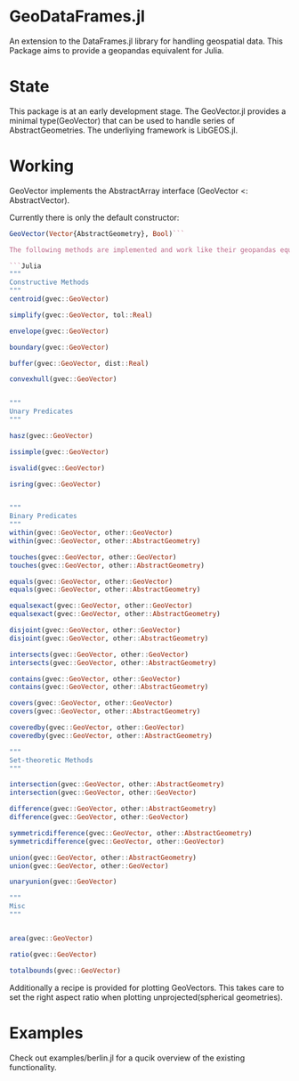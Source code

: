 # GeoDataFrames.jl
An extension to the DataFrames.jl library for handling geospatial data.
This Package aims to provide a geopandas equivalent for Julia.

# State

This package is at an early development stage.
The GeoVector.jl provides a minimal type(GeoVector) that can be used to handle series of AbstractGeometries.
The underliying framework is LibGEOS.jl.

# Working
GeoVector implements the AbstractArray interface (GeoVector <: AbstractVector).

Currently there is only the default constructor:
```Julia 
GeoVector(Vector{AbstractGeometry}, Bool)```

The following methods are implemented and work like their geopandas equivalent.

```Julia
"""
Constructive Methods
"""
centroid(gvec::GeoVector)

simplify(gvec::GeoVector, tol::Real)

envelope(gvec::GeoVector)

boundary(gvec::GeoVector)

buffer(gvec::GeoVector, dist::Real)

convexhull(gvec::GeoVector)


"""
Unary Predicates
"""

hasz(gvec::GeoVector)

issimple(gvec::GeoVector)

isvalid(gvec::GeoVector)

isring(gvec::GeoVector)


"""
Binary Predicates
"""
within(gvec::GeoVector, other::GeoVector)
within(gvec::GeoVector, other::AbstractGeometry)

touches(gvec::GeoVector, other::GeoVector)
touches(gvec::GeoVector, other::AbstractGeometry)

equals(gvec::GeoVector, other::GeoVector)
equals(gvec::GeoVector, other::AbstractGeometry)

equalsexact(gvec::GeoVector, other::GeoVector)
equalsexact(gvec::GeoVector, other::AbstractGeometry)

disjoint(gvec::GeoVector, other::GeoVector)
disjoint(gvec::GeoVector, other::AbstractGeometry)

intersects(gvec::GeoVector, other::GeoVector)
intersects(gvec::GeoVector, other::AbstractGeometry)

contains(gvec::GeoVector, other::GeoVector)
contains(gvec::GeoVector, other::AbstractGeometry)

covers(gvec::GeoVector, other::GeoVector)
covers(gvec::GeoVector, other::AbstractGeometry)

coveredby(gvec::GeoVector, other::GeoVector)
coveredby(gvec::GeoVector, other::AbstractGeometry)

"""
Set-theoretic Methods
"""

intersection(gvec::GeoVector, other::AbstractGeometry)
intersection(gvec::GeoVector, other::GeoVector)

difference(gvec::GeoVector, other::AbstractGeometry)
difference(gvec::GeoVector, other::GeoVector)

symmetricdifference(gvec::GeoVector, other::AbstractGeometry)
symmetricdifference(gvec::GeoVector, other::GeoVector)

union(gvec::GeoVector, other::AbstractGeometry)
union(gvec::GeoVector, other::GeoVector)

unaryunion(gvec::GeoVector)

"""
Misc
"""


area(gvec::GeoVector)

ratio(gvec::GeoVector)

totalbounds(gvec::GeoVector) 
```

Additionally a recipe is provided for plotting GeoVectors.
This takes care to set the right aspect ratio when plotting unprojected(spherical geometries).

# Examples
Check out examples/berlin.jl for a qucik overview of the existing functionality.
